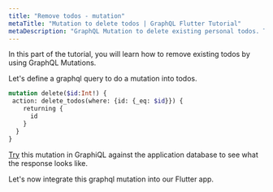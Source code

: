 ```yaml
---
title: "Remove todos - mutation"
metaTitle: "Mutation to delete todos | GraphQL Flutter Tutorial"
metaDescription: "GraphQL Mutation to delete existing personal todos. Try the mutation in GraphiQL, passing the Authorization token to delete a todo"
---
```


In this part of the tutorial, you will learn how to remove existing todos by using GraphQL Mutations.

Let's define a graphql query to do a mutation into todos.

```graphql
mutation delete($id:Int!) {
 action: delete_todos(where: {id: {_eq: $id}}) {
    returning {
      id
    }
  }
}
```

[Try](https://learn.hasura.io/graphql/graphiql?tutorial=react-native) this mutation in GraphiQL against the application database to see what the response looks like.

Let's now integrate this graphql mutation into our Flutter app.